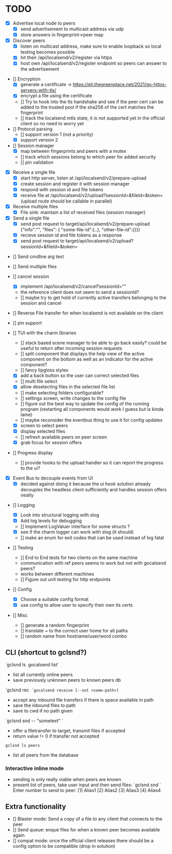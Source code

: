 # TODO

- [x] Advertise local node to peers
     - [x] send advertisement to multicast address via udp
     - [x] store answers in fingerprint->peer map
- [x] Discover peers
     - [x] listen on multicast address, make sure to enable loopback so local testing becomes possible
     - [x] hit their /api/localsend/v2/register via https
     - [x] host own /api/localsend/v2/register endpoint so peers can answer to the advertisement

- [] Encryption
	- [x] generate a certificate -> https://eli.thegreenplace.net/2021/go-https-servers-with-tls/
	- [x] encrypt a file using the certificate
	- [] Try to hook into the tls handshake and see if the peer cert can be added to the trusted pool if the sha256 of the cert matches the fingerprint
	- [] track the localsend mtls state, it is not supported yet in the official client so no need to worry yet
- [] Protocol parsing
    - [] support version 1 (not a priority)
    - [x] support version 2 

- [] Session manager
    - [x] map between fingerprints and peers with a mutex
    - [] track which sessions belong to which peer for added security
    - [] pin validation

- [x] Receive a single file
    - [x] start http server, listen at /api/localsend/v2/prepare-upload
    - [x] create session and register it with session manager
    - [x] respond with session id and file tokens
    - [x] receive file at /api/localsend/v2/upload?sessionId=<id>&fileId=<fileid>&token=<fileToken>
        (upload route should be callable in parallel)
- [x] Receive multiple files
	- [x] File sink: maintain a list of received files (session manager)
- [x] Send a single file
    - [x] send post request to target/api/localsend/v2/prepare-upload
        {"info":"<local node info>", "files": { "some-file-id":{..}, "other-file-id":{}}}
    - [x] recieve session id and file tokens as a response
    - [x] send post request to target/api/localsend/v2/upload?sessionId=<id>&fileId=<fileid>&token=<fileToken>
- [] Send cmdline arg text
- [] Send multiple files

- [] cancel session
    - [x] implement /api/localsend/v2/cancel?sessionId="<sessionId>"
	- the reference client does not seem to send a sessionId?
    - [] maybe try to get hold of currently active transfers belonging to the session and cancel

- [] Reverse File transfer for when localsend is not available on the client
- [] pin support
- [] TUI with the charm libraries
    - [] stack based scene manager to be able to go back easily? could be useful to return after incoming session requests
    - [] split component that displays the help view of the active component on the bottom as well as an indicator for the active component?
    - [] fancy lipgloss styles
    - [x] add a back button so the user can correct selected files
    - [] multi file select
	- [x] allow deselecting files in the selected file list
	- [] make selecting folders configurable?
    - [] settings screen, write changes to the config file
	- [] figure out the best way to update the config of the running program (restarting all components would work I guess but is kinda lame)
	- [] maybe reconsider the eventbus thing to use it for config updates
    - [x] screen to select peers
	- [x] display selected files
	- [] refresh available peers on peer screen
    - [x] grab focus for session offers
- [] Progress display
    - [] provide hooks to the upload handler so it can report the progress to the ui?

- [x] Event Bus to decouple events from UI
    - [x] decided against doing it because the ui hook solution already decouples the headless client sufficiently and handles session offers neatly
- [] Logging
    - [x] Look into structural logging with slog
    - [x] Add log levels for debugging
    - [] Implement LogValuer interface for some structs ?
    - [x] see if the charm logger can work with slog (it should)
    - [] make an enum for exit codes that can be used instead of log fatal

- [] Testing
    - [] End to End tests for two clients on the same machine
	- communication with ref peers seems to work but not with gocalsend peers?
	- works between different machines
    - [] Figure out unit testing for http endpoints

- [] Config
    - [x] Choose a suitable config format
    - [x] use config to allow user to specify their own tls certs

- [] Misc
    - [] generate a random fingerprint
    - [] translate ~ to the correct user home for all paths
    - [] random name from hostname/user/word combo
    

## CLI (shortcut to gclsnd?)
´gclsnd ls`
`gocalsend list`
- list all currently online peers
- save previously unknown peers to known peers db

´gclsnd rec`
´gocalsend receive [--out <some-path>]`
- accept any inbound file transfers if there is space available in path
- save the inbound files to path
- save to cwd if no path given

´gclsnd snd <target> -- "sometext" <file1> <file2>`
- offer a filetransfer to target, transmit files if accepted
- return value != 0 if transfer not accepted

`gclsnd ls peers`
- list all peers from the database

### Interactive inline mode
- sending is only really viable when peers are known
- present list of peers, take user input and then send files:
´gclsnd snd <file1> <file2> <file3>´
Enter number to send to peer:
[1] Alias1
[2] Alias2
[3] Alias3
[4] Alias4


## Extra functionality
- [] Blaster mode: Send a copy of a file to any client that connects to the peer
- [] Send queue: enque files for when a known peer becomes available again
- [] compat mode: once the official client releases there should be a config option to be compatible (drop in solution)
